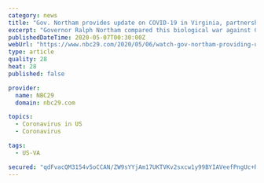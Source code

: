```yaml
---
category: news
title: "Gov. Northam provides update on COVID-19 in Virginia, partnership with National Guard"
excerpt: "Governor Ralph Northam compared this biological war against COVID-19 to his Army days during Operation Desert Storm. Virginia is partnering with the National Guard to assist with testing for the Coronavirus."
publishedDateTime: 2020-05-07T00:30:00Z
webUrl: "https://www.nbc29.com/2020/05/06/watch-gov-northam-providing-update-covid-virginia/"
type: article
quality: 28
heat: 28
published: false

provider:
  name: NBC29
  domain: nbc29.com

topics:
  - Coronavirus in US
  - Coronavirus

tags:
  - US-VA

secured: "qdFvacQM3154v5oCCAN/ZW9sYYjAm17UKTVKv2sxcw1y99BYIAVeefPngUc+RNeih+/9gt2pMZz0hrZQHPgiP61Hmi5/9EBpCqXAIqrwbIwBqVO1okMLBDEK6a0SIeI//e9ROtdiPpRuVPIbP9W4I9kG4YNK59kWUwTWEL2qxbayvtiW+iz7LlfhvOdgsu87SGxN0s5EIfUz+fui8XHIG2RiepK+srCLElgAh51WM7w/Zrpr8qCKwlLlPGxkDAe3MAsMhTTK8c34rfpkhfIX0HTqyCLIw+z/otjES6gt39JKT80AjUcipEaIHETpTQiibjBzfXkdB29w9srq5yqKYKAzgncWzseSDOCrRrB2yEp6dnOn736Vo2d8UNqZalOwkFReG7bVYJ7B8airITESIpZbjhPyyDhKk6SlHIKMpJQPmYv1bJSpcLTdiQ+75MD1Yvh7q5ebnJpi0laZDwImTwXZmthsEmrVK7NC5V33W04=;/UzqDyjBlgx+eVBMX7Dxow=="
---
```


